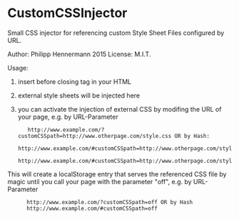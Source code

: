 # CustomCSSInjector
Small CSS injector for referencing custom Style Sheet Files configured by URL.

Author: Philipp Hennermann 2015
License: M.I.T.

Usage: 

1. insert <script src="path/to/CustomCSS.js"></script> before closing </head> tag in your HTML
       
2. external style sheets will be injected here

3. you can activate the injection of external CSS by modifing the URL of your page, e.g. by URL-Parameter

          http://www.example.com/?customCSSpath=http://www.otherpage.com/style.css OR by Hash:
          http://www.example.com/#customCSSpath=http://www.otherpage.com/style.css
          http://www.example.com/#customCSSpath=http://www.otherpage.com/style_1.css,http://www.otherpage.com/style_2.css

This will create a localStorage entry that serves the referenced CSS file by magic until you
call your page with the parameter "off", e.g. by URL-Parameter

          http://www.example.com/?customCSSpath=off OR by Hash
          http://www.example.com/#customCSSpath=off

